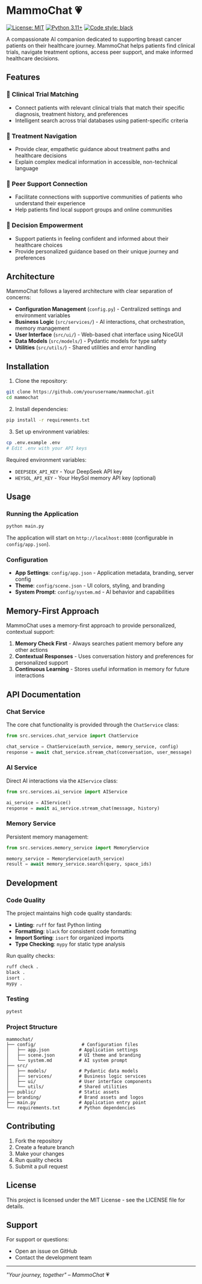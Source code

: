 # MammoChat 💗

[![License: MIT](https://img.shields.io/badge/License-MIT-yellow.svg)](https://opensource.org/licenses/MIT)
[![Python 3.11+](https://img.shields.io/badge/python-3.11+-blue.svg)](https://www.python.org/downloads/)
[![Code style: black](https://img.shields.io/badge/code%20style-black-000000.svg)](https://github.com/psf/black)

A compassionate AI companion dedicated to supporting breast cancer patients on their healthcare journey. MammoChat helps patients find clinical trials, navigate treatment options, access peer support, and make informed healthcare decisions.

## Features

### 🔬 Clinical Trial Matching
- Connect patients with relevant clinical trials that match their specific diagnosis, treatment history, and preferences
- Intelligent search across trial databases using patient-specific criteria

### 💊 Treatment Navigation
- Provide clear, empathetic guidance about treatment paths and healthcare decisions
- Explain complex medical information in accessible, non-technical language

### 👥 Peer Support Connection
- Facilitate connections with supportive communities of patients who understand their experience
- Help patients find local support groups and online communities

### 💪 Decision Empowerment
- Support patients in feeling confident and informed about their healthcare choices
- Provide personalized guidance based on their unique journey and preferences

## Architecture

MammoChat follows a layered architecture with clear separation of concerns:

- **Configuration Management** (`config.py`) - Centralized settings and environment variables
- **Business Logic** (`src/services/`) - AI interactions, chat orchestration, memory management
- **User Interface** (`src/ui/`) - Web-based chat interface using NiceGUI
- **Data Models** (`src/models/`) - Pydantic models for type safety
- **Utilities** (`src/utils/`) - Shared utilities and error handling

## Installation

1. Clone the repository:
```bash
git clone https://github.com/yourusername/mammochat.git
cd mammochat
```

2. Install dependencies:
```bash
pip install -r requirements.txt
```

3. Set up environment variables:
```bash
cp .env.example .env
# Edit .env with your API keys
```

Required environment variables:
- `DEEPSEEK_API_KEY` - Your DeepSeek API key
- `HEYSOL_API_KEY` - Your HeySol memory API key (optional)

## Usage

### Running the Application

```bash
python main.py
```

The application will start on `http://localhost:8080` (configurable in `config/app.json`).

### Configuration

- **App Settings**: `config/app.json` - Application metadata, branding, server config
- **Theme**: `config/scene.json` - UI colors, styling, and branding
- **System Prompt**: `config/system.md` - AI behavior and capabilities

## Memory-First Approach

MammoChat uses a memory-first approach to provide personalized, contextual support:

1. **Memory Check First** - Always searches patient memory before any other actions
2. **Contextual Responses** - Uses conversation history and preferences for personalized support
3. **Continuous Learning** - Stores useful information in memory for future interactions

## API Documentation

### Chat Service

The core chat functionality is provided through the `ChatService` class:

```python
from src.services.chat_service import ChatService

chat_service = ChatService(auth_service, memory_service, config)
response = await chat_service.stream_chat(conversation, user_message)
```

### AI Service

Direct AI interactions via the `AIService` class:

```python
from src.services.ai_service import AIService

ai_service = AIService()
response = await ai_service.stream_chat(message, history)
```

### Memory Service

Persistent memory management:

```python
from src.services.memory_service import MemoryService

memory_service = MemoryService(auth_service)
result = await memory_service.search(query, space_ids)
```

## Development

### Code Quality

The project maintains high code quality standards:

- **Linting**: `ruff` for fast Python linting
- **Formatting**: `black` for consistent code formatting
- **Import Sorting**: `isort` for organized imports
- **Type Checking**: `mypy` for static type analysis

Run quality checks:
```bash
ruff check .
black .
isort .
mypy .
```

### Testing

```bash
pytest
```

### Project Structure

```
mammochat/
├── config/                 # Configuration files
│   ├── app.json           # Application settings
│   ├── scene.json         # UI theme and branding
│   └── system.md          # AI system prompt
├── src/
│   ├── models/            # Pydantic data models
│   ├── services/          # Business logic services
│   ├── ui/                # User interface components
│   └── utils/             # Shared utilities
├── public/                # Static assets
├── branding/              # Brand assets and logos
├── main.py                # Application entry point
└── requirements.txt       # Python dependencies
```

## Contributing

1. Fork the repository
2. Create a feature branch
3. Make your changes
4. Run quality checks
5. Submit a pull request

## License

This project is licensed under the MIT License - see the LICENSE file for details.

## Support

For support or questions:
- Open an issue on GitHub
- Contact the development team

---

*"Your journey, together" – MammoChat* 💗